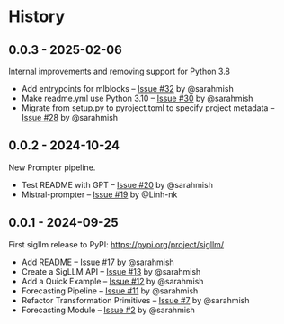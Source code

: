 # History

## 0.0.3 - 2025-02-06

Internal improvements and removing support for Python 3.8

* Add entrypoints for mlblocks – [Issue #32](https://github.com/sintel-dev/sigllm/issues/32) by @sarahmish
* Make readme.yml use Python 3.10 – [Issue #30](https://github.com/sintel-dev/sigllm/issues/30) by @sarahmish
* Migrate from setup.py to pyroject.toml to specify project metadata – [Issue #28](https://github.com/sintel-dev/sigllm/issues/28) by @sarahmish


## 0.0.2 - 2024-10-24

New Prompter pipeline.

* Test README with GPT – [Issue #20](https://github.com/sintel-dev/sigllm/issues/20) by @sarahmish
* Mistral-prompter – [Issue #19](https://github.com/sintel-dev/sigllm/issues/19) by @Linh-nk


## 0.0.1 - 2024-09-25

First sigllm release to PyPI: https://pypi.org/project/sigllm/

* Add README – [Issue #17](https://github.com/sintel-dev/sigllm/issues/17) by @sarahmish
* Create a SigLLM API – [Issue #13](https://github.com/sintel-dev/sigllm/issues/13) by @sarahmish
* Add a Quick Example – [Issue #12](https://github.com/sintel-dev/sigllm/issues/12) by @sarahmish
* Forecasting Pipeline – [Issue #11](https://github.com/sintel-dev/sigllm/issues/11) by @sarahmish
* Refactor Transformation Primitives – [Issue #7](https://github.com/sintel-dev/sigllm/issues/7) by @sarahmish
* Forecasting Module – [Issue #2](https://github.com/sintel-dev/sigllm/issues/2) by @sarahmish

